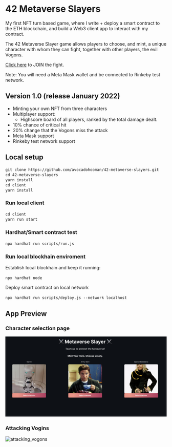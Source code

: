 # 42 Metaverse Slayers

My first NFT turn based game, where I write + deploy a smart contract to the ETH blockchain, and build a Web3 client app to interact with my contract.

The 42 Metaverse Slayer game allows players to choose, and mint, a unique character with whom they can fight, together with other players, the evil Vogons. 

[Click here](https://slayer-game.herokuapp.com/) to JOIN the fight.

Note: You will need a Meta Mask wallet and be connected to Rinkeby test network.

## Version 1.0 (release January 2022)

- Minting your own NFT from three characters
- Multiplayer support:
  - Highscore board of all players, ranked by the total damage dealt.
- 10% chance of critical hit
- 20% change that the Vogons miss the attack
- Meta Mask support
- Rinkeby test network support

## Local setup

```
git clone https://github.com/avocadohooman/42-metaverse-slayers.git
cd 42-metaverse-slayers
yarn install
cd client
yarn install
```

### Run local client

```
cd client
yarn run start
```

### Hardhat/Smart contract test

`
npx hardhat run scripts/run.js
`

### Run local blockhain enviroment

Establish local blockhain and keep it running:

`
npx hardhat node
`

Deploy smart contract on local network

`
npx hardhat run scripts/deploy.js --network localhost
`

## App Preview 

### Character selection page
![character_selection](./README_assets/character_selection.png?raw=true)
### Attacking Vogins
![attacking_vogons](./README_assets/attacking_nft_game.gif?raw=true)

